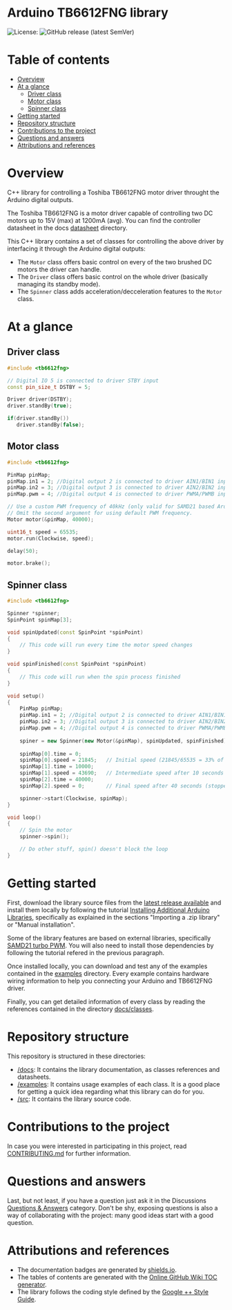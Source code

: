 # Arduino TB6612FNG library
![License:](https://img.shields.io/github/license/vgavara/ArduinoTB6612FNG)
![GitHub release (latest SemVer)](https://img.shields.io/github/v/release/VGavara/ArduinoTB6612FNG?include_prereleases)

# Table of contents
- [Overview](#overview)
- [At a glance](#at-a-glance)
  * [Driver class](#driver-class)
  * [Motor class](#motor-class)
  * [Spinner class](#spinner-class)
- [Getting started](#getting-started)
- [Repository structure](#repository-structure)
- [Contributions to the project](#contributions-to-the-project)
- [Questions and answers](#questions-and-answers)
- [Attributions and references](#attributions-and-references)

# Overview
C++ library for controlling a Toshiba TB6612FNG motor driver throught the Arduino digital outputs. 

The Toshiba TB6612FNG is a motor driver capable of controlling two DC motors up to 15V (max) at 1200mA (avg). You can find the controller datasheet in the docs [datasheet](https://github.com/VGavara/ArduinoTB6612FNG/tree/stable/docs/datasheets) directory.

This C++ library contains a set of classes for controlling the above driver by interfacing it through the Arduino digital outputs:
- The `Motor` class offers basic control on every of the two brushed DC motors the driver can handle.
- The `Driver` class offers basic control on the whole driver (basically managing its standby mode).
- The `Spinner` class adds acceleration/decceleration features to the `Motor` class.

# At a glance

## Driver class
```C++
#include <tb6612fng>

// Digital IO 5 is connected to driver STBY input
const pin_size_t DSTBY = 5;

Driver driver(DSTBY);
driver.standBy(true);

if(driver.standBy())
   driver.standBy(false); 
```
## Motor class
```C++
#include <tb6612fng>

PinMap pinMap;
pinMap.in1 = 2; //Digital output 2 is connected to driver AIN1/BIN1 input
pinMap.in2 = 3; //Digital output 3 is connected to driver AIN2/BIN2 input
pinMap.pwm = 4; //Digital output 4 is connected to driver PWMA/PWMB input

// Use a custom PWM frequency of 40kHz (only valid for SAMD21 based Arduinos).
// Omit the second argument for using default PWM frequency.
Motor motor(&pinMap, 40000);

uint16_t speed = 65535;
motor.run(Clockwise, speed);

delay(50);

motor.brake();
```

## Spinner class
```C++
#include <tb6612fng>

Spinner *spinner;
SpinPoint spinMap[3];

void spinUpdated(const SpinPoint *spinPoint)
{
    // This code will run every time the motor speed changes
}

void spinFinished(const SpinPoint *spinPoint)
{
    // This code will run when the spin process finished
}

void setup()
{
    PinMap pinMap;
    pinMap.in1 = 2; //Digital output 2 is connected to driver AIN1/BIN1 input
    pinMap.in2 = 3; //Digital output 3 is connected to driver AIN2/BIN2 input
    pinMap.pwm = 4; //Digital output 4 is connected to driver PWMA/PWMB input
    
    spiner = new Spinner(new Motor(&pinMap), spinUpdated, spinFinished);
    
    spinMap[0].time = 0;
    spinMap[0].speed = 21845;   // Initial speed (21845/65535 = 33% of max speed)
    spinMap[1].time = 10000;
    spinMap[1].speed = 43690;   // Intermediate speed after 10 seconds (66% of max speed)
    spinMap[2].time = 40000;
    spinMap[2].speed = 0;       // Final speed after 40 seconds (stopped)

    spinner->start(Clockwise, spinMap);
}

void loop()
{
    // Spin the motor
    spinner->spin();

    // Do other stuff, spin() doesn't block the loop
}
```

# Getting started
First, download the library source files from the [latest release available](https://github.com/VGavara/ArduinoTB6612FNG/releases/latest) and install them locally by following the tutorial [Installing Additional Arduino Libraries](https://www.arduino.cc/en/guide/libraries), specifically as explained in the sections "Importing a .zip library" or "Manual installation".

Some of the library features are based on external libraries, specifically [SAMD21 turbo PWM](https://github.com/ocrdu/Arduino_SAMD21_turbo_PWM). You will also need to install those dependencies by following the tutorial refered in the previous paragraph.

Once installed locally, you can download and test any of the examples contained in the [examples](https://github.com/VGavara/ArduinoTB6612FNG/tree/stable/examples) directory. Every example contains hardware wiring information to help you connecting your Arduino and TB6612FNG driver.

Finally, you can get detailed information of every class by reading the references contained in the directory [docs/classes](https://github.com/VGavara/ArduinoTB6612FNG/tree/stable/docs/classes).

# Repository structure
This repository is structured in these directories:
- [/docs](https://github.com/VGavara/ArduinoTB6612FNG/tree/stable/docs): It contains the library documentation, as classes references and datasheets.
- [/examples](https://github.com/VGavara/ArduinoTB6612FNG/tree/stable/examples): It contains usage examples of each class. It is a good place for getting a quick idea regarding what this library can do for you.
- [/src](https://github.com/VGavara/ArduinoTB6612FNG/tree/stable/src): It contains the library source code.

# Contributions to the project
In case you were interested in participating in this project, read [CONTRIBUTING.md](https://github.com/VGavara/ArduinoTB6612FNG/tree/stable/CONTRIBUTING.md) for further information.

# Questions and answers
Last, but not least, if you have a question just ask it in the Discussions [Questions & Answers](https://github.com/VGavara/ArduinoTB6612FNG/discussions/categories/questions-answers) category. Don't be shy, exposing questions is also a way of collaborating with the project: many good ideas start with a good question.


# Attributions and references
* The documentation badges are generated by [shields.io](https://img.shields.io).
* The tables of contents are generated with the [Online GitHub Wiki TOC generator](https://ecotrust-canada.github.io/markdown-toc/).
* The library follows the coding style defined by the [Google ++ Style Guide](https://google.github.io/styleguide/cppguide.html).
